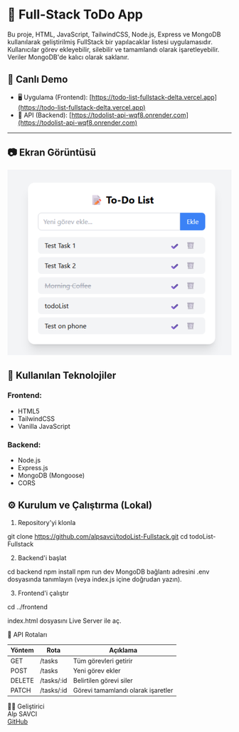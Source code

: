 # 📝 Full-Stack ToDo App

Bu proje, HTML, JavaScript, TailwindCSS, Node.js, Express ve MongoDB kullanılarak geliştirilmiş FullStack bir yapılacaklar listesi uygulamasıdır. Kullanıcılar görev ekleyebilir, silebilir ve tamamlandı olarak işaretleyebilir. Veriler MongoDB'de kalıcı olarak saklanır.


## 🚀 Canlı Demo

- 🖥️ Uygulama (Frontend): [https://todo-list-fullstack-delta.vercel.app](https://todo-list-fullstack-delta.vercel.app)
- 📡 API (Backend): [https://todolist-api-wqf8.onrender.com](https://todolist-api-wqf8.onrender.com)

---

## 📷 Ekran Görüntüsü

![Uygulama Görseli](./todoList.png)


## 🧰 Kullanılan Teknolojiler

### Frontend:
- HTML5
- TailwindCSS
- Vanilla JavaScript

### Backend:
- Node.js
- Express.js
- MongoDB (Mongoose)
- CORS


## ⚙️ Kurulum ve Çalıştırma (Lokal)

1. Repository'yi klonla

git clone https://github.com/alpsavci/todoList-Fullstack.git
cd todoList-Fullstack

2. Backend'i başlat

cd backend
npm install
npm run dev
MongoDB bağlantı adresini .env dosyasında tanımlayın (veya index.js içine doğrudan yazın).

3. Frontend'i çalıştır

cd ../frontend

index.html dosyasını Live Server ile aç.

📂 API Rotaları  

Yöntem   | Rota         | Açıklama  
-------- | ------------ | ------------------------------------  
GET      | /tasks       | Tüm görevleri getirir  
POST     | /tasks       | Yeni görev ekler  
DELETE   | /tasks/:id   | Belirtilen görevi siler  
PATCH    | /tasks/:id   | Görevi tamamlandı olarak işaretler


👨‍💻 Geliştirici  
Alp SAVCI  
[GitHub](https://github.com/alpsavci)